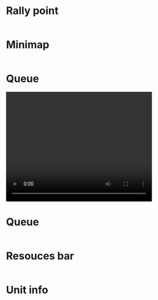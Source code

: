 

# **Rally point**



   <img  data-src="collection/sc2/collection_point.gif" 
   src="data:image/gif;base64,R0lGODlhAQABAAAAACH5BAEKAAEALAAAAAABAAEAAAICTAEAOw=="
   onload="lzld(this)">



# **Minimap**

 <img data-src="collection/sc2/minimap.gif" 
   src="data:image/gif;base64,R0lGODlhAQABAAAAACH5BAEKAAEALAAAAAABAAEAAAICTAEAOw=="
   onload="lzld(this)">

# **Queue**

<video autoplay="autoplay" loop="loop" width="400" height="300">
   <source src="collection/sc2/_queue.mp4" type="video/mp4" />
</video>

# **Queue**

 <img data-src="collection/sc2/queue.gif" 
   src="data:image/gif;base64,R0lGODlhAQABAAAAACH5BAEKAAEALAAAAAABAAEAAAICTAEAOw=="
   onload="lzld(this)">

# **Resouces bar**

 <img data-src="collection/sc2/resources.gif" 
   src="data:image/gif;base64,R0lGODlhAQABAAAAACH5BAEKAAEALAAAAAABAAEAAAICTAEAOw=="
   onload="lzld(this)">

# **Unit info**

 <img data-src="collection/sc2/unit_info.gif" 
   src="data:image/gif;base64,R0lGODlhAQABAAAAACH5BAEKAAEALAAAAAABAAEAAAICTAEAOw=="
   onload="lzld(this)">


